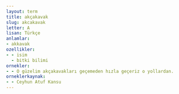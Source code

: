 ```yaml
---
layout: term
title: akçakavak
slug: akcakavak
letter: A
lisan: Türkçe
anlamlar:
- akkavak
ozellikler:
- - isim
  - bitki bilimi
ornekler:
- - O güzelim akçakavakları geçemeden hızla geçeriz o yollardan.
orneklerkaynak:
- - Ceyhun Atuf Kansu
---
```

